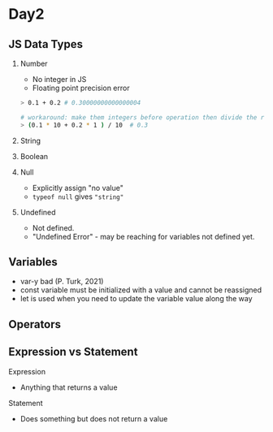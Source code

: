 # Day2

## JS Data Types

1. Number

   - No integer in JS
   - Floating point precision error

   ```bash
   > 0.1 + 0.2 # 0.30000000000000004

   # workaround: make them integers before operation then divide the result back to appropriate decimal point.
   > (0.1 * 10 + 0.2 * 1 ) / 10  # 0.3
   ```

2. String
3. Boolean
4. Null
   - Explicitly assign "no value"
   - `typeof null` gives `"string"`
5. Undefined
   - Not defined.
   - "Undefined Error" - may be reaching for variables not defined yet.

## Variables

- var-y bad (P. Turk, 2021)
- const variable must be initialized with a value and cannot be reassigned
- let is used when you need to update the variable value along the way

## Operators

## Expression vs Statement

Expression

- Anything that returns a value

Statement

- Does something but does not return a value
